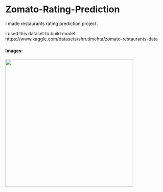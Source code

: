 <h1>Zomato-Rating-Prediction</h1>

<p>I made restaurants rating prediction project.</p>
<p>I used this dataset to build model: https://www.kaggle.com/datasets/shrutimehta/zomato-restaurants-data</p>

<h4>Images:</h4>
<img width="400px" src="https://www.kaggle.com/datasets/shrutimehta/zomato-restaurants-data">
